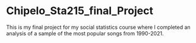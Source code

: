 # Chipelo_Sta215_final_Project
This is my final project for my social statistics course where I completed an analysis of a sample of the most popular songs from 1990-2021.
